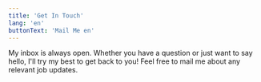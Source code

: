 ```yaml
---
title: 'Get In Touch'
lang: 'en'
buttonText: 'Mail Me en'
---
```

My inbox is always open. Whether you have a question or just want to say hello, I'll try my best to get back to you! Feel free to mail me about any relevant job updates.

